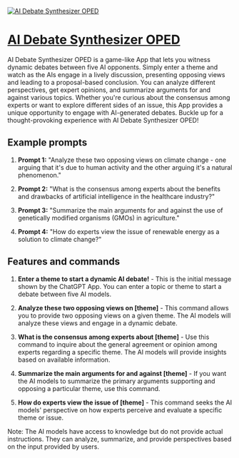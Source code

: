 [![AI Debate Synthesizer OPED](https://files.oaiusercontent.com/file-1huQVW3UeUQg8CpSWjZLSTNA?se=2123-10-18T16%3A05%3A38Z&sp=r&sv=2021-08-06&sr=b&rscc=max-age%3D31536000%2C%20immutable&rscd=attachment%3B%20filename%3Dc4567471-e281-4ad8-9f16-46fc54b2ac45.png&sig=Zr9ucBQKtvPcEMX0VqrDLSmNatI/GjjGFkmkm%2BLEgnA%3D)](https://chat.openai.com/g/g-BF2EtQbLG-ai-debate-synthesizer-oped)

# [AI Debate Synthesizer OPED](https://chat.openai.com/g/g-BF2EtQbLG-ai-debate-synthesizer-oped)

AI Debate Synthesizer OPED is a game-like App that lets you witness dynamic debates between five AI opponents. Simply enter a theme and watch as the AIs engage in a lively discussion, presenting opposing views and leading to a proposal-based conclusion. You can analyze different perspectives, get expert opinions, and summarize arguments for and against various topics. Whether you're curious about the consensus among experts or want to explore different sides of an issue, this App provides a unique opportunity to engage with AI-generated debates. Buckle up for a thought-provoking experience with AI Debate Synthesizer OPED!

## Example prompts

1. **Prompt 1:** "Analyze these two opposing views on climate change - one arguing that it's due to human activity and the other arguing it's a natural phenomenon."

2. **Prompt 2:** "What is the consensus among experts about the benefits and drawbacks of artificial intelligence in the healthcare industry?"

3. **Prompt 3:** "Summarize the main arguments for and against the use of genetically modified organisms (GMOs) in agriculture."

4. **Prompt 4:** "How do experts view the issue of renewable energy as a solution to climate change?"

## Features and commands

1. **Enter a theme to start a dynamic AI debate!** - This is the initial message shown by the ChatGPT App. You can enter a topic or theme to start a debate between five AI models.

2. **Analyze these two opposing views on [theme]** - This command allows you to provide two opposing views on a given theme. The AI models will analyze these views and engage in a dynamic debate.

3. **What is the consensus among experts about [theme]** - Use this command to inquire about the general agreement or opinion among experts regarding a specific theme. The AI models will provide insights based on available information.

4. **Summarize the main arguments for and against [theme]** - If you want the AI models to summarize the primary arguments supporting and opposing a particular theme, use this command.

5. **How do experts view the issue of [theme]** - This command seeks the AI models' perspective on how experts perceive and evaluate a specific theme or issue.

Note: The AI models have access to knowledge but do not provide actual instructions. They can analyze, summarize, and provide perspectives based on the input provided by users.